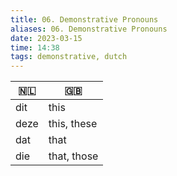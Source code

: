 ```yaml
---
title: 06. Demonstrative Pronouns
aliases: 06. Demonstrative Pronouns
date: 2023-03-15
time: 14:38
tags: demonstrative, dutch
---
```


| 🇳🇱   | 🇬🇧          |
| ---- | ----------- |
| dit  | this        |
| deze | this, these |
| dat  | that        |
| die  | that, those |

